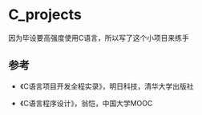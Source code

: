 # C_projects

因为毕设要高强度使用C语言，所以写了这个小项目来练手

## 参考

- 《C语言项目开发全程实录》，明日科技，清华大学出版社

- 《C语言程序设计》，翁恺，中国大学MOOC
